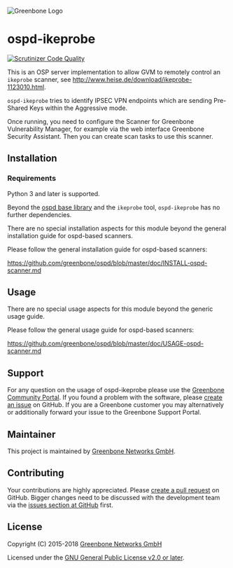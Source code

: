 ![Greenbone Logo](https://www.greenbone.net/wp-content/uploads/gb_logo_resilience_horizontal.png)

# ospd-ikeprobe

[![Scrutinizer Code Quality](https://scrutinizer-ci.com/g/greenbone/ospd-ikeprobe/badges/quality-score.png?b=master)](https://scrutinizer-ci.com/g/greenbone/ospd-ikeprobe/?branch=master)

This is an OSP server implementation to allow GVM to remotely control
an `ikeprobe` scanner, see <http://www.heise.de/download/ikeprobe-1123010.html>.

`ospd-ikeprobe` tries to identify IPSEC VPN endpoints which are sending
Pre-Shared Keys within the Aggressive mode.

Once running, you need to configure the Scanner for Greenbone Vulnerability
Manager, for example via the web interface Greenbone Security Assistant.
Then you can create scan tasks to use this scanner.

## Installation

### Requirements

Python 3 and later is supported.

Beyond the [ospd base library](https://github.com/greenbone/ospd) and the
`ikeprobe` tool, `ospd-ikeprobe` has no further dependencies.

There are no special installation aspects for this module beyond the general
installation guide for ospd-based scanners.

Please follow the general installation guide for ospd-based scanners:

  <https://github.com/greenbone/ospd/blob/master/doc/INSTALL-ospd-scanner.md>

## Usage

There are no special usage aspects for this module beyond the generic usage
guide.

Please follow the general usage guide for ospd-based scanners:

  <https://github.com/greenbone/ospd/blob/master/doc/USAGE-ospd-scanner.md>

## Support

For any question on the usage of ospd-ikeprobe please use the [Greenbone
Community Portal](https://community.greenbone.net/c/gse). If you found a
problem with the software, please [create an
issue](https://github.com/greenbone/ospd-ikeprobe/issues) on GitHub. If you are
a Greenbone customer you may alternatively or additionally forward your issue
to the Greenbone Support Portal.

## Maintainer

This project is maintained by [Greenbone Networks
GmbH](https://www.greenbone.net/).

## Contributing

Your contributions are highly appreciated. Please [create a pull
request](https://github.com/greenbone/ospd-ikeprobe/pulls) on GitHub. Bigger
changes need to be discussed with the development team via the [issues section
at GitHub](https://github.com/greenbone/ospd-ikeprobe/issues) first.

## License

Copyright (C) 2015-2018 [Greenbone Networks GmbH](https://www.greenbone.net/)

Licensed under the [GNU General Public License v2.0 or later](COPYING).
